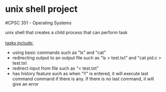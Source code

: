 # unix shell project
#CPSC 351 - Operating Systems

unix shell that creates a child process that can perform task </br>
</br>
<u>tasks include:</u>
- using basic commands such as "ls" and "cat"
- redirecting output to an output file such as "ls > test.txt" and "cat pid.c > test.txt
- redirect input from file such as "< test.txt"
- has history feature such as when "!!" is entered, it will execute last command command if there is any. If there is no last command, it will give an error
